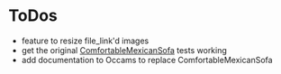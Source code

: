 # ToDos

- feature to resize file_link'd images
- get the original [ComfortableMexicanSofa](https://github.com/comfy/comfortable-mexican-sofa) tests working
- add documentation to Occams to replace ComfortableMexicanSofa 